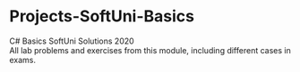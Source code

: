 # Projects-SoftUni-Basics
C# Basics SoftUni Solutions 2020<br>
All lab problems and exercises from this module, including different cases in exams. 

